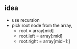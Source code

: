 ## idea
- use recursion
- pick root node from the array, 
  - root = array[mid]
  - root.left = array[:mid]
  - root.right = array[mid+1:]